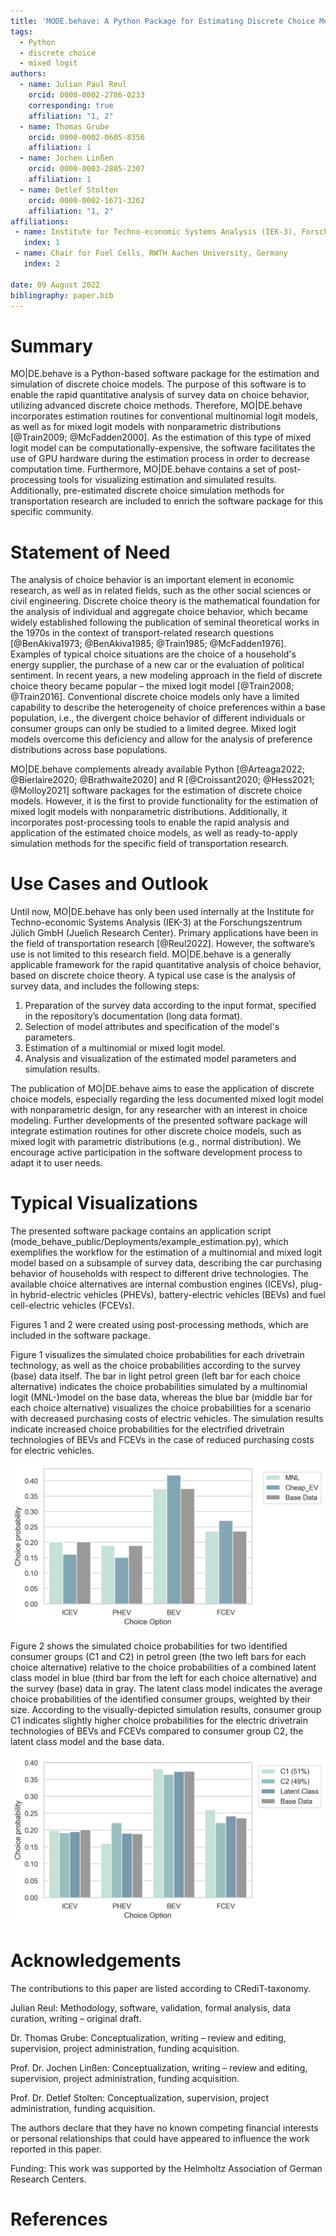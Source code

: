 ```yaml
---
title: 'MODE.behave: A Python Package for Estimating Discrete Choice Models'
tags:
  - Python
  - discrete choice
  - mixed logit
authors:
  - name: Julian Paul Reul
    orcid: 0000-0002-2786-0233
    corresponding: true
    affiliation: "1, 2"
  - name: Thomas Grube
    orcid: 0000-0002-0605-8356
    affiliation: 1
  - name: Jochen Linßen
    orcid: 0000-0003-2805-2307
    affiliation: 1
  - name: Detlef Stolten
    orcid: 0000-0002-1671-3262
    affiliation: "1, 2"
affiliations:
 - name: Institute for Techno-economic Systems Analysis (IEK-3), Forschungszentrum Jülich GmbH, Germany
   index: 1
 - name: Chair for Fuel Cells, RWTH Aachen University, Germany
   index: 2

date: 09 August 2022
bibliography: paper.bib
---
```


# Summary

MO|DE.behave is a Python-based software package for the estimation and 
simulation of discrete choice models. The purpose of this software is to enable 
the rapid quantitative analysis of survey data on choice behavior, 
utilizing advanced discrete choice methods. 
Therefore, MO|DE.behave incorporates estimation routines for conventional 
multinomial logit models, as well as for mixed logit models with nonparametric 
distributions [@Train2009; @McFadden2000]. As the estimation of this type of 
mixed logit model can be computationally-expensive, the software facilitates the 
use of GPU hardware during the estimation process in order to decrease computation time. 
Furthermore, MO|DE.behave contains a set of post-processing tools for visualizing 
estimation and simulated results. Additionally, pre-estimated 
discrete choice simulation methods for transportation research are included to 
enrich the software package for this specific community.

# Statement of Need

The analysis of choice behavior is an important element in economic research, as 
well as in related fields, such as the other social sciences or civil engineering. 
Discrete choice theory is the mathematical foundation for the analysis of 
individual and aggregate choice behavior, which became widely established following 
the publication of seminal theoretical works in the 1970s in the context of 
transport-related research questions [@BenAkiva1973; @BenAkiva1985; @Train1985; @McFadden1976]. 
Examples of typical choice situations are the choice of a household's 
energy supplier, the purchase of a new car or the evaluation of political sentiment. 
In recent years, a new modeling approach in the field of discrete choice theory 
became popular – the mixed logit model [@Train2008; @Train2016]. 
Conventional discrete choice models only have a limited capability to describe 
the heterogeneity of choice preferences within a base population, i.e., 
the divergent choice behavior of different individuals or consumer groups can 
only be studied to a limited degree. Mixed logit models overcome this deficiency and 
allow for the analysis of preference distributions across base populations.

MO|DE.behave complements already available Python 
[@Arteaga2022; @Bierlaire2020; @Brathwaite2020] and R 
[@Croissant2020; @Hess2021; @Molloy2021] software packages for the estimation 
of discrete choice models. However, it is the first to provide functionality 
for the estimation of mixed logit models with nonparametric distributions. 
Additionally, it incorporates post-processing tools to enable the rapid analysis 
and application of the estimated choice models, as well as ready-to-apply 
simulation methods for the specific field of transportation research.

# Use Cases and Outlook

Until now, MO|DE.behave has only been used internally at the Institute for 
Techno-economic Systems Analysis (IEK-3) at the Forschungszentrum Jülich GmbH 
(Juelich Research Center). Primary applications have been in the 
field of transportation research [@Reul2022]. 
However, the software’s use is not limited to this research field. 
MO|DE.behave is a generally applicable framework for the rapid quantitative 
analysis of choice behavior, based on discrete choice theory. 
A typical use case is the analysis of survey data, and includes the following steps:

 1. Preparation of the survey data according to the input format, specified in the repository’s documentation (long data format).
 2. Selection of model attributes and specification of the model's parameters.
 3. Estimation of a multinomial or mixed logit model.
 4. Analysis and visualization of the estimated model parameters and simulation results. 

The publication of MO|DE.behave aims to ease the application of discrete choice 
models, especially regarding the less documented mixed logit model with 
nonparametric design, for any researcher with an interest in choice modeling.
Further developments of the presented software package will integrate 
estimation routines for other discrete choice models, such as mixed logit with 
parametric distributions (e.g., normal distribution). 
We encourage active participation in the software development process to adapt 
it to user needs.

# Typical Visualizations

The presented software package contains an application script 
(mode_behave_public/Deployments/example_estimation.py), 
which exemplifies the workflow for the estimation of a multinomial and 
mixed logit model based on a subsample of survey data, describing the car 
purchasing behavior of households with respect to different drive technologies. 
The available choice alternatives are internal combustion engines (ICEVs), 
plug-in hybrid-electric vehicles (PHEVs), battery-electric vehicles (BEVs) and 
fuel cell-electric vehicles (FCEVs).

Figures 1 and 2 were created using post-processing methods, which are 
included in the software package.

Figure 1 visualizes the simulated choice probabilities for each drivetrain technology, 
as well as the choice probabilities according to the survey (base) data itself. 
The bar in light petrol green (left bar for each choice alternative) indicates 
the choice probabilities simulated by a multinomial logit (MNL-)model on the 
base data, whereas the blue bar (middle bar for each choice alternative) 
visualizes the choice probabilities for a scenario with decreased purchasing 
costs of electric vehicles. The simulation results indicate increased 
choice probabilities for the electrified drivetrain technologies of BEVs and FCEVs in 
the case of reduced purchasing costs for electric vehicles.

![Simulated choice probabilities for a conventional multinomial logit (MNL-)model in comparison to a scenario variation with decreased purchasing costs for electric vehicles and the survey (base) data.](imgs/forecast_sensitivity.png)

Figure 2 shows the simulated choice probabilities for two identified consumer 
groups (C1 and C2) in petrol green (the two left bars for each choice alternative)
relative to the choice probabilities of a combined latent class model in blue 
(third bar from the left for each choice alternative) and the survey (base) 
data in gray. The latent class model indicates the average choice probabilities 
of the identified consumer groups, weighted by their size. 
According to the visually-depicted simulation results, 
consumer group C1 indicates slightly higher choice probabilities for the 
electric drivetrain technologies of BEVs and FCEVs compared to consumer group C2, 
the latent class model and the base data.

![Simulated choice probabilities for two identified consumer groups (C1 & C2), a latent class model and the survey (base) data. The latent class model indicates the average choice probabilities of the identified consumer groups, weighted by their size](imgs/forecast_clustering.png)

# Acknowledgements

The contributions to this paper are listed according to CRediT-taxonomy.

Julian Reul: Methodology, software, validation, formal analysis, data curation, 
writing – original draft.

Dr. Thomas Grube: Conceptualization, writing – review and editing, supervision, 
project administration, funding acquisition.
 
Prof. Dr. Jochen Linßen: Conceptualization, writing – review and editing, 
supervision, project administration, funding acquisition.

Prof. Dr. Detlef Stolten: Conceptualization, supervision, 
project administration, funding acquisition.

The authors declare that they have no known competing financial interests or 
personal relationships that could have appeared to influence the work reported 
in this paper.

Funding: This work was supported by the Helmholtz Association of German Research Centers.

# References
